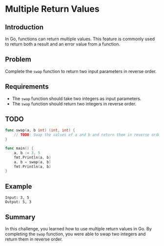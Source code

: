 # Multiple Return Values

## Introduction
In Go, functions can return multiple values. This feature is commonly used to return both a result and an error value from a function.

## Problem
Complete the `swap` function to return two input parameters in reverse order.

## Requirements
- The `swap` function should take two integers as input parameters.
- The `swap` function should return two integers in reverse order.

## TODO
```go
func swap(a, b int) (int, int) {
	// TODO: Swap the values of a and b and return them in reverse order.
}

func main() {
	a, b := 3, 5
	fmt.Println(a, b)
	a, b = swap(a, b)
	fmt.Println(a, b)
}
```

## Example
```
Input: 3, 5
Output: 5, 3
```

## Summary
In this challenge, you learned how to use multiple return values in Go. By completing the `swap` function, you were able to swap two integers and return them in reverse order.